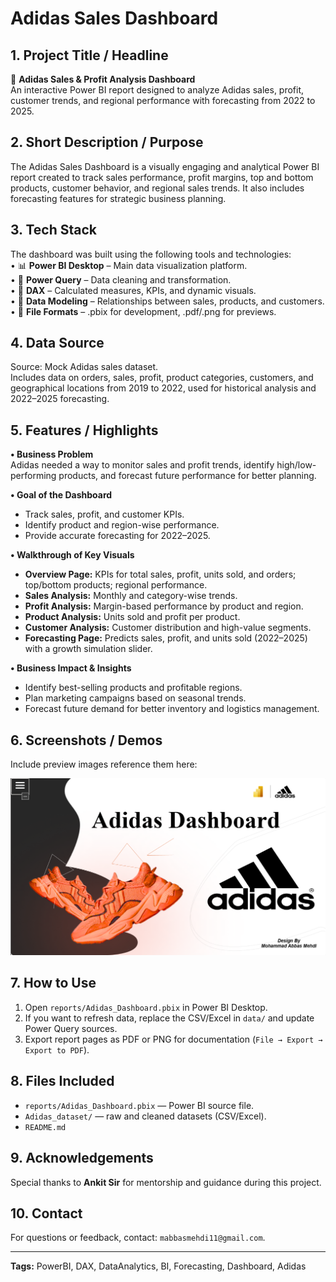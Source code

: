 # Adidas Sales Dashboard

## 1. Project Title / Headline
👟 **Adidas Sales & Profit Analysis Dashboard**  
An interactive Power BI report designed to analyze Adidas sales, profit, customer trends, and regional performance with forecasting from 2022 to 2025.

## 2. Short Description / Purpose
The Adidas Sales Dashboard is a visually engaging and analytical Power BI report created to track sales performance, profit margins, top and bottom products, customer behavior, and regional sales trends. It also includes forecasting features for strategic business planning.

## 3. Tech Stack
The dashboard was built using the following tools and technologies:  
• 📊 **Power BI Desktop** – Main data visualization platform.  
• 📂 **Power Query** – Data cleaning and transformation.  
• 🧠 **DAX** – Calculated measures, KPIs, and dynamic visuals.  
• 📝 **Data Modeling** – Relationships between sales, products, and customers.  
• 📁 **File Formats** – .pbix for development, .pdf/.png for previews.

## 4. Data Source
Source: Mock Adidas sales dataset.  
Includes data on orders, sales, profit, product categories, customers, and geographical locations from 2019 to 2022, used for historical analysis and 2022–2025 forecasting.

## 5. Features / Highlights

**• Business Problem**  
Adidas needed a way to monitor sales and profit trends, identify high/low-performing products, and forecast future performance for better planning.

**• Goal of the Dashboard**  
- Track sales, profit, and customer KPIs.  
- Identify product and region-wise performance.  
- Provide accurate forecasting for 2022–2025.

**• Walkthrough of Key Visuals**  
- **Overview Page:** KPIs for total sales, profit, units sold, and orders; top/bottom products; regional performance.  
- **Sales Analysis:** Monthly and category-wise trends.  
- **Profit Analysis:** Margin-based performance by product and region.  
- **Product Analysis:** Units sold and profit per product.  
- **Customer Analysis:** Customer distribution and high-value segments.  
- **Forecasting Page:** Predicts sales, profit, and units sold (2022–2025) with a growth simulation slider.

**• Business Impact & Insights**  
- Identify best-selling products and profitable regions.  
- Plan marketing campaigns based on seasonal trends.  
- Forecast future demand for better inventory and logistics management.

## 6. Screenshots / Demos
Include preview images reference them here:

![Dashboard Preview](https://github.com/Mabbasmehdi/Adidas-Power-BI-Report-/blob/main/Adidas_Dasboard_FrontPage.png)

## 7. How to Use
1. Open `reports/Adidas_Dashboard.pbix` in Power BI Desktop.  
2. If you want to refresh data, replace the CSV/Excel in `data/` and update Power Query sources.  
3. Export report pages as PDF or PNG for documentation (`File → Export → Export to PDF`).

## 8. Files Included
- `reports/Adidas_Dashboard.pbix` — Power BI source file. 
- `Adidas_dataset/` — raw and cleaned datasets (CSV/Excel).  
- `README.md`

## 9. Acknowledgements
Special thanks to **Ankit Sir** for mentorship and guidance during this project.

## 10. Contact
For questions or feedback, contact: `mabbasmehdi11@gmail.com`.

---
**Tags:** PowerBI, DAX, DataAnalytics, BI, Forecasting, Dashboard, Adidas

